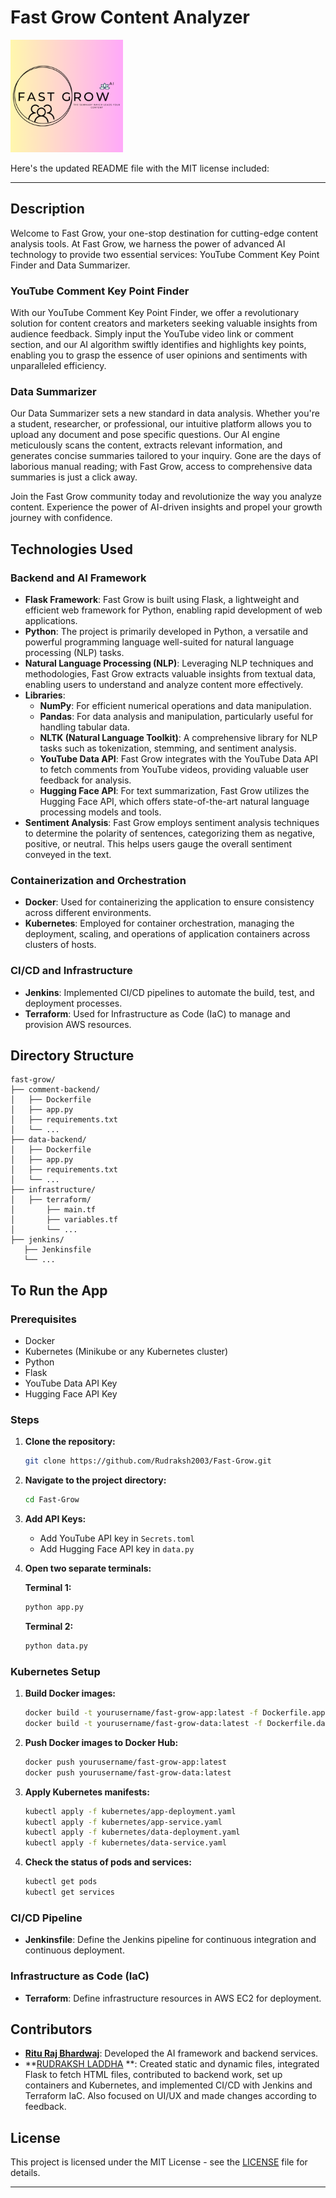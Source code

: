 # Fast Grow Content Analyzer

![Fast Grow Logo](static/apple-touch-icon.png)


Here's the updated README file with the MIT license included:

---

## Description

Welcome to Fast Grow, your one-stop destination for cutting-edge content analysis tools. At Fast Grow, we harness the power of advanced AI technology to provide two essential services: YouTube Comment Key Point Finder and Data Summarizer.

### YouTube Comment Key Point Finder

With our YouTube Comment Key Point Finder, we offer a revolutionary solution for content creators and marketers seeking valuable insights from audience feedback. Simply input the YouTube video link or comment section, and our AI algorithm swiftly identifies and highlights key points, enabling you to grasp the essence of user opinions and sentiments with unparalleled efficiency.

### Data Summarizer

Our Data Summarizer sets a new standard in data analysis. Whether you're a student, researcher, or professional, our intuitive platform allows you to upload any document and pose specific questions. Our AI engine meticulously scans the content, extracts relevant information, and generates concise summaries tailored to your inquiry. Gone are the days of laborious manual reading; with Fast Grow, access to comprehensive data summaries is just a click away.

Join the Fast Grow community today and revolutionize the way you analyze content. Experience the power of AI-driven insights and propel your growth journey with confidence.

## Technologies Used

### Backend and AI Framework

- **Flask Framework**: Fast Grow is built using Flask, a lightweight and efficient web framework for Python, enabling rapid development of web applications.
- **Python**: The project is primarily developed in Python, a versatile and powerful programming language well-suited for natural language processing (NLP) tasks.
- **Natural Language Processing (NLP)**: Leveraging NLP techniques and methodologies, Fast Grow extracts valuable insights from textual data, enabling users to understand and analyze content more effectively.
- **Libraries**:
  - **NumPy**: For efficient numerical operations and data manipulation.
  - **Pandas**: For data analysis and manipulation, particularly useful for handling tabular data.
  - **NLTK (Natural Language Toolkit)**: A comprehensive library for NLP tasks such as tokenization, stemming, and sentiment analysis.
  - **YouTube Data API**: Fast Grow integrates with the YouTube Data API to fetch comments from YouTube videos, providing valuable user feedback for analysis.
  - **Hugging Face API**: For text summarization, Fast Grow utilizes the Hugging Face API, which offers state-of-the-art natural language processing models and tools.
- **Sentiment Analysis**: Fast Grow employs sentiment analysis techniques to determine the polarity of sentences, categorizing them as negative, positive, or neutral. This helps users gauge the overall sentiment conveyed in the text.

### Containerization and Orchestration

- **Docker**: Used for containerizing the application to ensure consistency across different environments.
- **Kubernetes**: Employed for container orchestration, managing the deployment, scaling, and operations of application containers across clusters of hosts.

### CI/CD and Infrastructure

- **Jenkins**: Implemented CI/CD pipelines to automate the build, test, and deployment processes.
- **Terraform**: Used for Infrastructure as Code (IaC) to manage and provision AWS resources.


## Directory Structure

```plaintext
fast-grow/
├── comment-backend/
│   ├── Dockerfile
│   ├── app.py
│   ├── requirements.txt
│   └── ...
├── data-backend/
│   ├── Dockerfile
│   ├── app.py
│   ├── requirements.txt
│   └── ...
├── infrastructure/
│   ├── terraform/
│       ├── main.tf
│       ├── variables.tf
│       └── ...
├── jenkins/
   ├── Jenkinsfile
   └── ...

```

## To Run the App

### Prerequisites

- Docker
- Kubernetes (Minikube or any Kubernetes cluster)
- Python
- Flask
- YouTube Data API Key
- Hugging Face API Key

### Steps

1. **Clone the repository:**
   ```bash
   git clone https://github.com/Rudraksh2003/Fast-Grow.git
   ```

2. **Navigate to the project directory:**
   ```bash
   cd Fast-Grow
   ```

3. **Add API Keys:**
   - Add YouTube API key in `Secrets.toml`
   - Add Hugging Face API key in `data.py`

4. **Open two separate terminals:**

   **Terminal 1:**
   ```bash
   python app.py
   ```

   **Terminal 2:**
   ```bash
   python data.py
   ```

### Kubernetes Setup

1. **Build Docker images:**
   ```bash
   docker build -t yourusername/fast-grow-app:latest -f Dockerfile.app .
   docker build -t yourusername/fast-grow-data:latest -f Dockerfile.data .
   ```

2. **Push Docker images to Docker Hub:**
   ```bash
   docker push yourusername/fast-grow-app:latest
   docker push yourusername/fast-grow-data:latest
   ```

3. **Apply Kubernetes manifests:**
   ```bash
   kubectl apply -f kubernetes/app-deployment.yaml
   kubectl apply -f kubernetes/app-service.yaml
   kubectl apply -f kubernetes/data-deployment.yaml
   kubectl apply -f kubernetes/data-service.yaml
   ```

4. **Check the status of pods and services:**
   ```bash
   kubectl get pods
   kubectl get services
   ```

### CI/CD Pipeline

- **Jenkinsfile**: Define the Jenkins pipeline for continuous integration and continuous deployment.

### Infrastructure as Code (IaC)

- **Terraform**: Define infrastructure resources in AWS EC2 for deployment.


## Contributors

- **[Ritu Raj Bhardwaj](https://github.com/Rituraj1001)**: Developed the AI framework and backend services.
- **[RUDRAKSH LADDHA](https://github.com/Rudraksh2003) **: Created static and dynamic files, integrated Flask to fetch HTML files, contributed to backend work, set up containers and Kubernetes, and implemented CI/CD with Jenkins and Terraform IaC. Also focused on UI/UX and made changes according to feedback.

## License

This project is licensed under the MIT License - see the [LICENSE](LICENSE) file for details.

---

